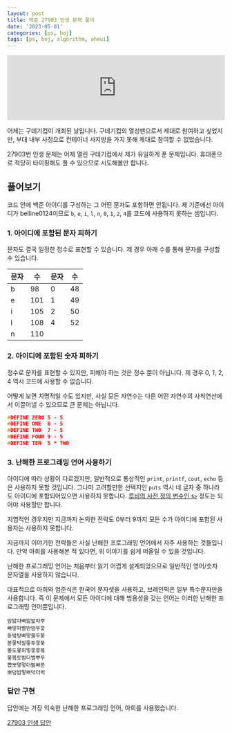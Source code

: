 ```yaml
---
layout: post
title: 백준 27903 인생 문제 풀이
date: '2023-05-01'
categories: [ps, boj]
tags: [ps, boj, algorithm, aheui]
---
```


<iframe style="width: 100%" src="https://www.youtube.com/embed/pATX-lV0VFk?start=40" title="YouTube video player" frameborder="0" allow="accelerometer; autoplay; clipboard-write; encrypted-media; gyroscope; picture-in-picture; web-share" allowfullscreen></iframe>  

어제는 구데기컵이 개최된 날입니다. 구데기컵의 열성팬으로서 제대로 참여하고 싶었지만, 부대 내부 사정으로 컨테이너 사지방을 가지 못해 제대로 참여할 수 없었습니다.

27903번 인생 문제는 어제 열린 구데기컵에서 제가 유일하게 푼 문제입니다. 휴대폰으로 적당히 타이핑해도 풀 수 있으므로 시도해볼만 합니다.

## 풀어보기

코드 안에 백준 아이디를 구성하는 그 어떤 문자도 포함하면 안됩니다. 제 기준에선 아이디가 belline0124이므로 `b`, `e`, `i`, `l`, `n`, `0`, `1`, `2`, `4`를 코드에 사용하지 못하는 셈입니다.

### 1. 아이디에 포함된 문자 피하기

문자도 결국 일정한 정수로 표현할 수 있습니다. 제 경우 아래 수를 통해 문자를 구성할 수 있습니다.

| 문자 | 수 | 문자 | 수 |
| --- | --- | --- | --- |
| b | 98 | 0 | 48 |
| e | 101 | 1 | 49 |
| i | 105 | 2 | 50 |
| l | 108 | 4 | 52 |
| n | 110 |  |  | 

### 2. 아이디에 포함된 숫자 피하기

정수로 문자를 표현할 수 있지만, 피해야 하는 것은 정수 뿐이 아닙니다. 제 경우 0, 1, 2, 4 역시 코드에 사용할 수 없습니다.

어떻게 보면 치명적일 수도 있지만, 사실 모든 자연수는 다른 어떤 자연수의 사칙연산에서 이끌어낼 수 있으므로 큰 문제는 아닙니다.

```c
#DEFINE ZERO 5 - 5
#DEFINE ONE  6 - 5
#DEFINE TWO  7 - 5
#DEFINE FOUR 9 - 5
#DEFINE TEN  5 * TWO
```

### 3. 난해한 프로그래밍 언어 사용하기

아이디에 따라 상황이 다르겠지만, 일반적으로 통상적인 `print`, `printf`, `cout`, `echo` 등은 사용하지 못할 것입니다. 그나마 고려할만한 선택지인 `puts` 역시 네 글자 중 하나라도 아이디에 포함되어있으면 사용하지 못합니다. [루비의 사전 정의 변수인 `$>`](https://ruby-doc.org/docs/ruby-doc-bundle/Manual/man-1.4/variable.html#gt) 정도는 되어야 사용할만 합니다.

지엽적인 경우지만 지금까지 논의한 전략도 0부터 9까지 모든 수가 아이디에 포함된 사용자는 사용하지 못합니다.

지금까지 이야기한 전략들은 사실 난해한 프로그래밍 언어에서 자주 사용하는 것들입니다. 만약 아희를 사용해본 적 있다면, 위 이야기를 쉽게 떠올릴 수 있을 것입니다.

난해한 프로그래밍 언어는 처음부터 읽기 어렵게 설계되었으므로 일반적인 영어/숫자 문자열을 사용하지 않습니다.

대표적으로 아희와 엄준식은 한국어 문자셋을 사용하고, 브레인퍽은 일부 특수문자만을 사용합니다. 즉 이 문제에서 모든 아이디에 대해 범용성을 갖는 언어는 이러한 난해한 프로그래밍 언어뿐입니다.

```
밤밣따빠밣밟따뿌
빠맣파빨받밤뚜뭏
돋밬탕빠맣붏두붇
볻뫃박발뚷투뭏붖
뫃도뫃희멓뭏뭏붘
뫃봌토범더벌뿌뚜
뽑뽀멓멓더벓뻐뚠
뽀덩벐멓뻐덕더벅
```

### 답안 구현

답안에는 가장 익숙한 난해한 프로그래밍 언어, 아희를 사용했습니다.  

[27903 인생 답안](https://github.com/ShapeLayer/training/blob/main/tasks/online_judge/baekjoon/aheui/27903.aheui)  
